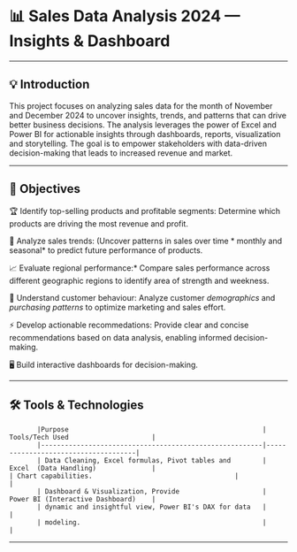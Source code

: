 # 📊 Sales Data Analysis 2024 — Insights & Dashboard

---

## 💡 Introduction
This project focuses on analyzing sales data for the month of November and December 2024 to uncover insights, trends, and patterns that can drive better business decisions. The analysis leverages the power of Excel and Power BI for actionable insights through dashboards, reports, visualization and storytelling. The goal is to empower stakeholders with data-driven decision-making that leads to increased revenue and market.

---

## 🎯 Objectives

🏆 Identify top-selling products and profitable segments: Determine which products are driving the most revenue and profit.

🔎 Analyze sales trends: (Uncover patterns in sales over time * monthly and seasonal* to predict future performance of products.

📈 Evaluate regional performance:* Compare sales performance across different geographic regions to identify area of strength and weekness.

📌 Understand customer behaviour: Analyze customer *demographics* and *purchasing patterns* to optimize marketing and sales effort.

⚡ Develop actionable recommedations: Provide clear and concise recommendations based on data analysis, enabling informed decision-making.
 
🖥️ Build interactive dashboards for decision-making.

---

## 🛠️ Tools & Technologies

           |Purpose                                                 | Tools/Tech Used                     |
           |--------------------------------------------------------|-------------------------------------|
           | Data Cleaning, Excel formulas, Pivot tables and        | Excel  (Data Handling)              |                                         | Chart capabilities.                                    |                                     |
           | Dashboard & Visualization, Provide                     | Power BI (Interactive Dashboard)    |
           | dynamic and insightful view, Power BI's DAX for data   |                                     |
           | modeling.                                              |                                     |         

---

